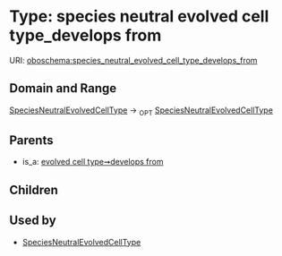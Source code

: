 
# Type: species neutral evolved cell type_develops from




URI: [oboschema:species_neutral_evolved_cell_type_develops_from](http://purl.obolibrary.org/oboschema/species_neutral_evolved_cell_type_develops_from)


## Domain and Range

[SpeciesNeutralEvolvedCellType](SpeciesNeutralEvolvedCellType.md) ->  <sub>OPT</sub> [SpeciesNeutralEvolvedCellType](SpeciesNeutralEvolvedCellType.md)

## Parents

 *  is_a: [evolved cell type➞develops from](evolved_cell_type_develops_from.md)

## Children


## Used by

 * [SpeciesNeutralEvolvedCellType](SpeciesNeutralEvolvedCellType.md)
